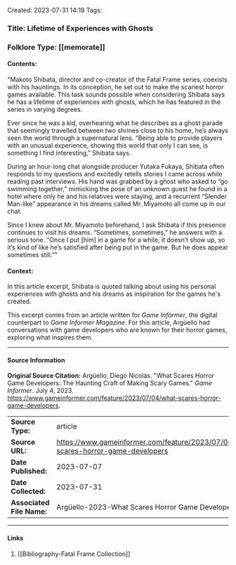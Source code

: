 Created: 2023-07-31 14:19
Tags:  

### Title:  Lifetime of Experiences with Ghosts
### Folklore Type:  [[memorate]]

#### Contents:
"Makoto Shibata, director and co-creator of the Fatal Frame series, coexists with his hauntings. In its conception, he set out to make the scariest horror games available. This task sounds possible when considering Shibata says he has a lifetime of experiences with ghosts, which he has featured in the series in varying degrees.

Ever since he was a kid, overhearing what he describes as a ghost parade that seemingly travelled between two shrines close to his home, heʼs always seen the world through a supernatural lens. “Being able to provide players with an unusual experience, showing this world that only I can see, is something I find interesting,” Shibata says.

During an hour-long chat alongside producer Yutaka Fukaya, Shibata often responds to my questions and excitedly retells stories I came across while reading past interviews. His hand was grabbed by a ghost who asked to “go swimming together,” mimicking the pose of an unknown guest he found in a hotel where only he and his relatives were staying, and a recurrent “Slender Man-like” appearance in his dreams called Mr. Miyamoto all come up in our chat.

Since I knew about Mr. Miyamoto beforehand, I ask Shibata if this presence continues to visit his dreams. “Sometimes, sometimes,” he answers with a serious tone. “Once I put \[him] in a game for a while, it doesnʼt show up, so itʼs kind of like heʼs satisfied after being put in the game. But he does appear sometimes still.”"

#### Context:
In this article excerpt, Shibata is quoted talking about using his personal experiences with ghosts and his dreams as inspiration for the games he's created.

This excerpt comes from an article written for _Game Informer_, the digital counterpart to _Game Informer Magazine_.  For this article, Argüello had conversations with game developers who are known for their horror games, exploring what inspires them.


----
#### Source Information
**Original Source Citation:**
	Argüello, Diego Nicolás. "What Scares Horror Game Developers: The Haunting Craft of Making Scary Games." _Game Informer_. July 4, 2023.  https://www.gameinformer.com/feature/2023/07/04/what-scares-horror-game-developers.

| | |
| --- | --- |
| **Source Type:** | article |
| **Source URL:** | https://www.gameinformer.com/feature/2023/07/04/what-scares-horror-game-developers |
| **Date Published:** | 2023-07-07 |
| **Date Collected:** | 2023-07-31 |
| **Associated File Name:** | Argüello-2023-What Scares Horror Game Developers.pdf |

---
#### Links
1. [[Bibliography-Fatal Frame Collection]]

